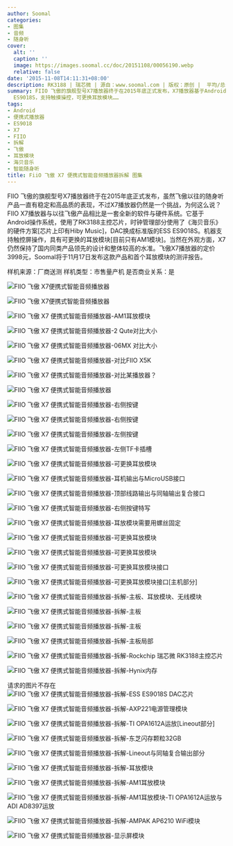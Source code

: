 ```yaml
---
author: Soomal
categories:
- 图集
- 音频
- 随身听
cover:
  alt: ''
  caption: ''
  image: https://images.soomal.cc/doc/20151108/00056190.webp
  relative: false
date: '2015-11-08T14:11:31+08:00'
description: RK3188 | 瑞芯微 | 源自：www.soomal.com | 版权：原创 |  平均/总评分：08.48/543
summary: FIIO 飞傲的旗舰型号X7播放器终于在2015年底正式发布，X7播放器基于Android操作系统，使用了RK3188主控芯片，DAC换成标准版的ESS
  ES9018S，支持触摸操控，可更换耳放模块……
tags:
- Android
- 便携式播放器
- ES9018
- X7
- FIIO
- 拆解
- 飞傲
- 耳放模块
- 海贝音乐
- 智能随身听
title: FiiO 飞傲 X7 便携式智能音频播放器拆解 图集
---
```


FIIO 飞傲的旗舰型号X7播放器终于在2015年底正式发布，虽然飞傲以往的随身听产品一直有稳定和高品质的表现，不过X7播放器仍然是一个挑战，为何这么说？FIIO X7播放器与以往飞傲产品相比是一套全新的软件与硬件系统。它基于Android操作系统，使用了RK3188主控芯片，时钟管理部分使用了《海贝音乐》的硬件方案[芯片上印有Hiby Music]，DAC换成标准版的ESS ES9018S。机器支持触控屏操作，具有可更换的耳放模块[目前只有AM1模块]。当然在外观方面，X7仍然保持了国内同类产品领先的设计和整体较高的水准。飞傲X7播放器的定价3998元，Soomal将于11月17日发布这款产品和首个耳放模块的测评报告。

样机来源：厂商送测
样机类型：市售量产机
是否商业关系：是

![FIIO 飞傲 X7便携式智能音频播放器](https://images.soomal.cc/doc/20151108/00056153.webp)




![FIIO 飞傲 X7便携式智能音频播放器](https://images.soomal.cc/doc/20151108/00056154.webp)




![FIIO 飞傲 X7 便携式智能音频播放器-AM1耳放模块](https://images.soomal.cc/doc/20151108/00056155.webp)




![FIIO 飞傲 X7 便携式智能音频播放器-2 Qute对比大小](https://images.soomal.cc/doc/20151108/00056156.webp)




![FIIO 飞傲 X7 便携式智能音频播放器-06MX 对比大小](https://images.soomal.cc/doc/20151108/00056157.webp)




![FIIO 飞傲 X7 便携式智能音频播放器-对比FIIO X5K](https://images.soomal.cc/doc/20151108/00056171.webp)




![FIIO 飞傲 X7 便携式智能音频播放器-对比某播放器？](https://images.soomal.cc/doc/20151108/00056172.webp)




![FIIO 飞傲 X7 便携式智能音频播放器](https://images.soomal.cc/doc/20151108/00056173.webp)




![FIIO 飞傲 X7 便携式智能音频播放器-右侧按键](https://images.soomal.cc/doc/20151108/00056158.webp)




![FIIO 飞傲 X7 便携式智能音频播放器-右侧按键](https://images.soomal.cc/doc/20151108/00056159.webp)




![FIIO 飞傲 X7 便携式智能音频播放器-左侧按键](https://images.soomal.cc/doc/20151108/00056160.webp)




![FIIO 飞傲 X7 便携式智能音频播放器-左侧TF卡插槽](https://images.soomal.cc/doc/20151108/00056161.webp)




![FIIO 飞傲 X7 便携式智能音频播放器-可更换耳放模块](https://images.soomal.cc/doc/20151108/00056162.webp)




![FIIO 飞傲 X7 便携式智能音频播放器-耳机输出与MicroUSB接口](https://images.soomal.cc/doc/20151108/00056163.webp)




![FIIO 飞傲 X7 便携式智能音频播放器-顶部线路输出与同轴输出复合接口](https://images.soomal.cc/doc/20151108/00056164.webp)




![FIIO 飞傲 X7 便携式智能音频播放器-右侧按键特写](https://images.soomal.cc/doc/20151108/00056165.webp)




![FIIO 飞傲 X7 便携式智能音频播放器-耳放模块需要用螺丝固定](https://images.soomal.cc/doc/20151108/00056166.webp)




![FIIO 飞傲 X7 便携式智能音频播放器-可更换耳放模块](https://images.soomal.cc/doc/20151108/00056167.webp)




![FIIO 飞傲 X7 便携式智能音频播放器-可更换耳放模块](https://images.soomal.cc/doc/20151108/00056168.webp)




![FIIO 飞傲 X7 便携式智能音频播放器-可更换耳放模块接口](https://images.soomal.cc/doc/20151108/00056169.webp)




![FIIO 飞傲 X7 便携式智能音频播放器-可更换耳放模块接口[主机部分]](https://images.soomal.cc/doc/20151108/00056170.webp)




![FIIO 飞傲 X7 便携式智能音频播放器-拆解-主板、耳放模块、无线模块](https://images.soomal.cc/doc/20151108/00056179.webp)




![FIIO 飞傲 X7 便携式智能音频播放器-拆解-主板](https://images.soomal.cc/doc/20151108/00056174.webp)




![FIIO 飞傲 X7 便携式智能音频播放器-拆解-主板](https://images.soomal.cc/doc/20151108/00056175.webp)




![FIIO 飞傲 X7 便携式智能音频播放器-拆解-主板局部](https://images.soomal.cc/doc/20151108/00056187.webp)




![FIIO 飞傲 X7 便携式智能音频播放器-拆解-Rockchip 瑞芯微 RK3188主控芯片](https://images.soomal.cc/doc/20151108/00056176.webp)




![FIIO 飞傲 X7 便携式智能音频播放器-拆解-Hynix内存](https://images.soomal.cc/doc/20151108/00056177.webp)




请求的图片不存在
![FIIO 飞傲 X7 便携式智能音频播放器-拆解-ESS ES9018S DAC芯片](https://images.soomal.cc/doc/20151108/00056184.webp)




![FIIO 飞傲 X7 便携式智能音频播放器-拆解-AXP221电源管理模块](https://images.soomal.cc/doc/20151108/00056185.webp)




![FIIO 飞傲 X7 便携式智能音频播放器-拆解-TI OPA1612A运放[Lineout部分]](https://images.soomal.cc/doc/20151108/00056186.webp)




![FIIO 飞傲 X7 便携式智能音频播放器-拆解-东芝闪存颗粒32GB](https://images.soomal.cc/doc/20151108/00056188.webp)




![FIIO 飞傲 X7 便携式智能音频播放器-拆解-Lineout与同轴复合输出部分](https://images.soomal.cc/doc/20151108/00056189.webp)




![FIIO 飞傲 X7 便携式智能音频播放器-拆解-耳放模块](https://images.soomal.cc/doc/20151108/00056180.webp)




![FIIO 飞傲 X7 便携式智能音频播放器-拆解-AM1耳放模块](https://images.soomal.cc/doc/20151108/00056181.webp)




![FIIO 飞傲 X7 便携式智能音频播放器-拆解-AM1耳放模块-TI OPA1612A运放与ADI AD8397运放](https://images.soomal.cc/doc/20151108/00056182.webp)




![FIIO 飞傲 X7 便携式智能音频播放器-拆解-AMPAK AP6210 WiFi模块](https://images.soomal.cc/doc/20151108/00056183.webp)




![FIIO 飞傲 X7 便携式智能音频播放器-显示屏模块](https://images.soomal.cc/doc/20151129/00056679.webp)